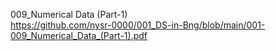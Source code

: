 009_Numerical Data (Part-1)  <br>
https://github.com/nysr-0000/001_DS-in-Bng/blob/main/001-009_Numerical_Data_(Part-1).pdf
